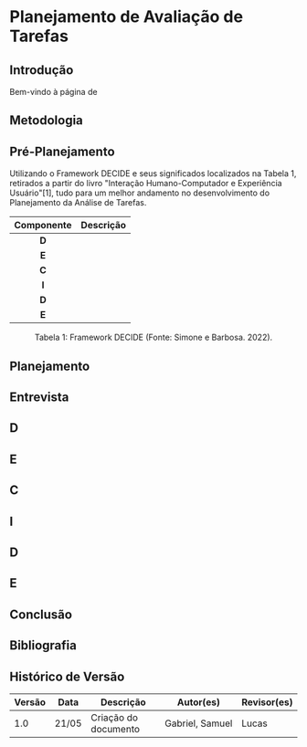 # Planejamento de Avaliação de Tarefas

## Introdução

Bem-vindo à página de

## Metodologia

## Pré-Planejamento

Utilizando o Framework DECIDE e seus significados localizados na Tabela 1, retirados a partir do livro "Interação Humano-Computador e  Experiência Usuário"[1],  tudo para um melhor andamento no desenvolvimento do Planejamento da Análise de Tarefas.

| Componente | Descrição |
| :---------: | ----------- |
| **D** |             |
| **E** |             |
| **C** |             |
| **I** |             |
| **D** |             |
| **E** |             |

<div style="text-align: center">
    <p> Tabela 1: Framework DECIDE (Fonte: Simone e Barbosa. 2022).</p>
</div>

## Planejamento

## Entrevista

## D

## E

## C

## I

## D

## E

## Conclusão

## Bibliografia

## Histórico de Versão

| Versão | Data  | Descrição            | Autor(es)        | Revisor(es) |
| ------- | ----- | ---------------------- | ---------------- | ----------- |
| 1.0     | 21/05 | Criação do documento | Gabriel, Samuel | Lucas       |
